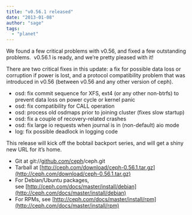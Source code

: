 ```yaml
---
title: "v0.56.1 released"
date: "2013-01-08"
author: "sage"
tags: 
  - "planet"
---
```


We found a few critical problems with v0.56, and fixed a few outstanding problems.  v0.56.1 is ready, and we’re pretty pleased with it!

There are two critical fixes in this update: a fix for possible data loss or corruption if power is lost, and a protocol compatibility problem that was introduced in v0.56 (between v0.56 and any other version of ceph).

- osd: fix commit sequence for XFS, ext4 (or any other non-btrfs) to prevent data loss on power cycle or kernel panic
- osd: fix compatibility for CALL operation
- osd: process old osdmaps prior to joining cluster (fixes slow startup)
- osd: fix a couple of recovery-related crashes
- osd: fix large io requests when journal is in (non-default) aio mode
- log: fix possible deadlock in logging code

This release will kick off the bobtail backport series, and will get a shiny new URL for it’s home.

- Git at git://[github.com/ceph](http://github.com/ceph)/ceph.git
- Tarball at [http://ceph.com/download/ceph-0.56.1.tar.gz](http://ceph.com/download/ceph-0.56.1.tar.gz)
- For Debian/Ubuntu packages, see [http://ceph.com/docs/master/install/debian](http://ceph.com/docs/master/install/debian)
- For RPMs, see [http://ceph.com/docs/master/install/rpm](http://ceph.com/docs/master/install/rpm)

